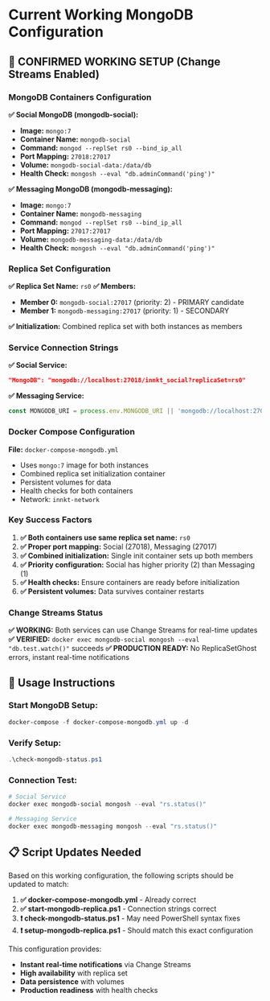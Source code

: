 # Current Working MongoDB Configuration

## 🎯 **CONFIRMED WORKING SETUP** (Change Streams Enabled)

### MongoDB Containers Configuration

**✅ Social MongoDB (mongodb-social):**
- **Image:** `mongo:7`
- **Container Name:** `mongodb-social`
- **Command:** `mongod --replSet rs0 --bind_ip_all`
- **Port Mapping:** `27018:27017`
- **Volume:** `mongodb-social-data:/data/db`
- **Health Check:** `mongosh --eval "db.adminCommand('ping')"`

**✅ Messaging MongoDB (mongodb-messaging):**
- **Image:** `mongo:7`
- **Container Name:** `mongodb-messaging`
- **Command:** `mongod --replSet rs0 --bind_ip_all`
- **Port Mapping:** `27017:27017`
- **Volume:** `mongodb-messaging-data:/data/db`
- **Health Check:** `mongosh --eval "db.adminCommand('ping')"`

### Replica Set Configuration

**✅ Replica Set Name:** `rs0`
**✅ Members:**
- **Member 0:** `mongodb-social:27017` (priority: 2) - PRIMARY candidate
- **Member 1:** `mongodb-messaging:27017` (priority: 1) - SECONDARY

**✅ Initialization:** Combined replica set with both instances as members

### Service Connection Strings

**✅ Social Service:**
```json
"MongoDB": "mongodb://localhost:27018/innkt_social?replicaSet=rs0"
```

**✅ Messaging Service:**
```javascript
const MONGODB_URI = process.env.MONGODB_URI || 'mongodb://localhost:27017/innkt_messaging?replicaSet=rs0';
```

### Docker Compose Configuration

**File:** `docker-compose-mongodb.yml`
- Uses `mongo:7` image for both instances
- Combined replica set initialization container
- Persistent volumes for data
- Health checks for both containers
- Network: `innkt-network`

### Key Success Factors

1. **✅ Both containers use same replica set name:** `rs0`
2. **✅ Proper port mapping:** Social (27018), Messaging (27017)
3. **✅ Combined initialization:** Single init container sets up both members
4. **✅ Priority configuration:** Social has higher priority (2) than Messaging (1)
5. **✅ Health checks:** Ensure containers are ready before initialization
6. **✅ Persistent volumes:** Data survives container restarts

### Change Streams Status

**✅ WORKING:** Both services can use Change Streams for real-time updates
**✅ VERIFIED:** `docker exec mongodb-social mongosh --eval "db.test.watch()"` succeeds
**✅ PRODUCTION READY:** No ReplicaSetGhost errors, instant real-time notifications

## 🚀 **Usage Instructions**

### Start MongoDB Setup:
```powershell
docker-compose -f docker-compose-mongodb.yml up -d
```

### Verify Setup:
```powershell
.\check-mongodb-status.ps1
```

### Connection Test:
```powershell
# Social Service
docker exec mongodb-social mongosh --eval "rs.status()"

# Messaging Service  
docker exec mongodb-messaging mongosh --eval "rs.status()"
```

## 📋 **Script Updates Needed**

Based on this working configuration, the following scripts should be updated to match:

1. **✅ docker-compose-mongodb.yml** - Already correct
2. **✅ start-mongodb-replica.ps1** - Connection strings correct
3. **❗ check-mongodb-status.ps1** - May need PowerShell syntax fixes
4. **❗ setup-mongodb-replica.ps1** - Should match this exact configuration

This configuration provides:
- **Instant real-time notifications** via Change Streams
- **High availability** with replica set
- **Data persistence** with volumes
- **Production readiness** with health checks
